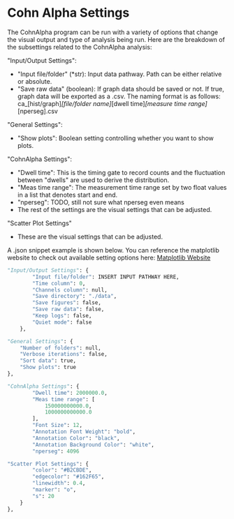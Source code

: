 # Cohn Alpha Settings
The CohnAlpha program can be run with a variety of options that change the visual output and type of analysis being run. Here are the breakdown of the subsettings related to the CohnAlpha analysis:

"Input/Output Settings": 
* "Input file/folder" (*str): Input data pathway. Path can be either relative or absolute.
* "Save raw data" (boolean): If graph data should be saved or not. If true, graph data will be exported as a .csv. The naming format is as follows: ca_[hist/graph]_[file/folder name]_[dwell time]_[measure time range]_[nperseg].csv

"General Settings":
* "Show plots": Boolean setting controlling whether you want to show plots.

"CohnAlpha Settings":
* "Dwell time": This is the timing gate to record counts and the fluctuation between "dwells" are used to derive the distribution.
* "Meas time range": The measurement time range set by two float values in a list that denotes start and end.
* "nperseg": TODO, still not sure what nperseg even means
* The rest of the settings are the visual settings that can be adjusted.

"Scatter Plot Settings"
* These are the visual settings that can be adjusted.

A .json snippet example is shown below. You can reference the matplotlib website to check out available setting options here: [Matplotlib Website](https://matplotlib.org/stable/api/pyplot_summary.html)

```python
"Input/Output Settings": {
        "Input file/folder": INSERT INPUT PATHWAY HERE,
        "Time column": 0,
        "Channels column": null,
        "Save directory": "./data",
        "Save figures": false,
        "Save raw data": false,
        "Keep logs": false,
        "Quiet mode": false
    },

"General Settings": {
    "Number of folders": null,
    "Verbose iterations": false,
    "Sort data": true,
    "Show plots": true
},

"CohnAlpha Settings": {
        "Dwell time": 2000000.0,
        "Meas time range": [
            150000000000.0,
            1000000000000.0
        ],
        "Font Size": 12,
        "Annotation Font Weight": "bold",
        "Annotation Color": "black",
        "Annotation Background Color": "white",
        "nperseg": 4096

"Scatter Plot Settings": {
        "color": "#B2CBDE",
        "edgecolor": "#162F65",
        "linewidth": 0.4,
        "marker": "o",
        "s": 20
    }
},
```
